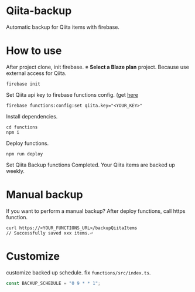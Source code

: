 # Qiita-backup
Automatic backup for Qiita items with firebase.

# How to use

After project clone, init firebase.
※ **Select a Blaze plan** project. Because use external access for Qiita.

```
firebase init
```

Set Qiita api key to firebase functions config. (get [here](https://qiita.com/settings/applications)

```
firebase functions:config:set qiita.key="<YOUR_KEY>"
```

Install dependencies.

```
cd functions
npm i
```

Deploy functions.

```
npm run deploy
```

Set Qiita Backup functions Completed.
Your Qiita items are backed up weekly.


# Manual backup
If you want to perform a manual backup?
After deploy functions, call https function.

```
curl https://<YOUR_FUNCTIONS_URL>/backupQiitaItems
// Successfully saved xxx items.⏎
```

# Customize

customize backed up schedule.
fix `functions/src/index.ts`.

```functions/src/index.ts
const BACKUP_SCHEDULE = "0 9 * * 1";
```






